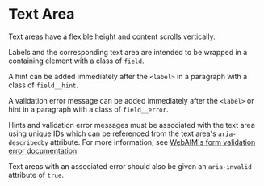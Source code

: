 # Text Area

Text areas have a flexible height and content scrolls vertically.

Labels and the corresponding text area are intended to be wrapped in a
containing element with a class of `field`.

A hint can be added immediately after the `<label>` in a paragraph with
a class of `field__hint`.

A validation error message can be added immediately after the `<label>`
or hint in a paragraph with a class of `field__error`.

Hints and validation error messages must be associated with the text area using
unique IDs which can be referenced from the text area's `aria-describedby`
attribute. For more information, see [WebAIM's form validation error documentation](https://webaim.org/techniques/formvalidation/#error).

Text areas with an associated error should also be given an `aria-invalid`
attribute of `true`.

